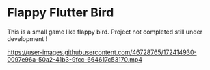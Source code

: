 # Flappy Flutter Bird

This is a small game like flappy bird.
Project not completed still under development !

https://user-images.githubusercontent.com/46728765/172414930-0097e96a-50a2-41b3-9fcc-664617c53170.mp4

